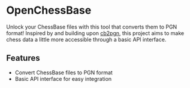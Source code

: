 # OpenChessBase

Unlock your ChessBase files with this tool that converts them to PGN format! Inspired by and building upon [cb2pgn](https://github.com/gkalab/cb2pgn), this project aims to make chess data a little more accessible through a basic API interface.

## Features

- Convert ChessBase files to PGN format
- Basic API interface for easy integration
